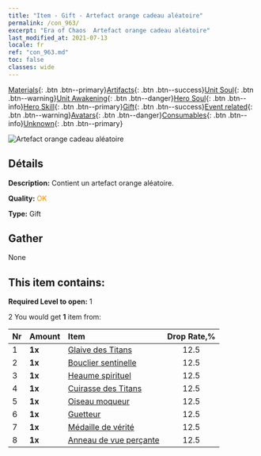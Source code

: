 ```yaml
---
title: "Item - Gift - Artefact orange cadeau aléatoire"
permalink: /con_963/
excerpt: "Era of Chaos  Artefact orange cadeau aléatoire"
last_modified_at: 2021-07-13
locale: fr
ref: "con_963.md"
toc: false
classes: wide
---
```

 [Materials](/ItemsFR/){: .btn .btn--primary}[Artifacts](/ItemsFR/Artifacts/){: .btn .btn--success}[Unit Soul](/ItemsFR/UnitSoul/){: .btn .btn--warning}[Unit Awakening](/ItemsFR/UnitAwakening/){: .btn .btn--danger}[Hero Soul](/ItemsFR/HeroSoul/){: .btn .btn--info}[Hero Skill](/ItemsFR/HeroSkill/){: .btn .btn--primary}[Gift](/ItemsFR/Gift/){: .btn .btn--success}[Event related](/ItemsFR/Events/){: .btn .btn--warning}[Avatars](/ItemsFR/Avatars/){: .btn .btn--danger}[Consumables](/ItemsFR/Consumables/){: .btn .btn--info}[Unknown](/ItemsFR/Unknown/){: .btn .btn--primary}

 ![Artefact orange cadeau aléatoire](/images/t/i_907046.png)

## Détails
 **Description:** Contient un artefact orange aléatoire.

 **Quality:** <span style="color: #FF8C00">OK</span>

 **Type:** Gift

## Gather

  None

## This item contains:

 **Required Level to open:** 1

 2 You would get **1** item  from:

  | Nr | Amount |     Item    | Drop Rate,% |
  |:---|:-------|:------------|:---------:|
  | 1 |  **1x** | [Glaive des Titans](/ItemsFR/art_156/) | 12.5 | 
  | 2 |  **1x** | [Bouclier sentinelle](/ItemsFR/art_157/) | 12.5 | 
  | 3 |  **1x** | [Heaume spirituel](/ItemsFR/art_158/) | 12.5 | 
  | 4 |  **1x** | [Cuirasse des Titans](/ItemsFR/art_159/) | 12.5 | 
  | 5 |  **1x** | [Oiseau moqueur](/ItemsFR/art_132/) | 12.5 | 
  | 6 |  **1x** | [Guetteur](/ItemsFR/art_133/) | 12.5 | 
  | 7 |  **1x** | [Médaille de vérité](/ItemsFR/art_134/) | 12.5 | 
  | 8 |  **1x** | [Anneau de vue perçante](/ItemsFR/art_135/) | 12.5 | 
